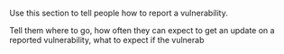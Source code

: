 

Use this section to tell people how to report a vulnerability.

Tell them where to go, how often they can expect to get an update on a
reported vulnerability, what to expect if the vulnerab
